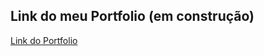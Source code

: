 ## Link do meu Portfolio (em construção)
[Link do Portfolio](https://gabrielmoretti-git.github.io/portfolio/)
